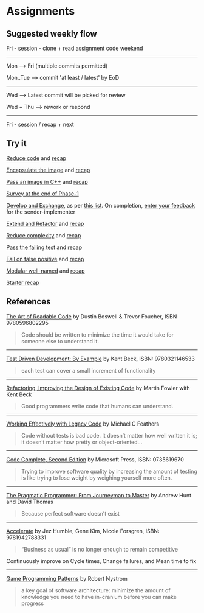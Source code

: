 # Assignments

## Suggested weekly flow

Fri - session - clone + read assignment code
weekend

---

Mon --> Fri (multiple commits permitted)

Mon..Tue --> commit 'at least / latest' by EoD

---

Wed --> Latest commit will be picked for review

Wed + Thu --> rework or respond

---

Fri - session / recap + next

## Try it

[Reduce code](https://classroom.github.com/a/OGEK8l8r) and [recap](reduce-code-recap.md)

[Encapsulate the image](https://classroom.github.com/a/kZBy8U-3) and [recap](image-encapsulation-recap.md)

[Pass an image in C++](https://classroom.github.com/a/sBrgW2Zl) and [recap](pass-an-image-recap.md)

[Survey at the end of Phase-1](https://forms.microsoft.com/Pages/ResponsePage.aspx?id=LXpAGnV2F02GkrOsKFMG5MIBykE8w1FAqEb47Plu6GVUQVhHMFdRMkdIRkFWQ0tWMFRJV1JaNlhXVS4u)

[Develop and Exchange](streaming-project.md), as per [this list](exchange-rota.pdf). On completion, [enter your feedback](https://forms.office.com/e/A8JC71tmmi) for the sender-implementer

[Extend and Refactor](extend-refactor.md) and [recap](extend-refactor-recap.md)

[Reduce complexity](functional.md) and [recap](functional-recap.md)

[Pass the failing test](pass.md) and [recap](test-pass-recap.md)

[Fail on false positive](fail.md) and [recap](test-failer-recap.md)

[Modular well-named](small.md) and [recap](well-named-recap.md)

[Starter recap](spring-recap.md)

## References

[The Art of Readable Code](https://www.oreilly.com/library/view/the-art-of/9781449318482/) by Dustin Boswell & Trevor Foucher, ISBN 9780596802295

>Code should be written to minimize the time it would take for someone else to understand it.

---
[Test Driven Development: By Example](https://www.oreilly.com/library/view/test-driven-development/0321146530/)
by Kent Beck, ISBN: 9780321146533

>each test can cover a small increment of functionality

---
[Refactoring, Improving the Design of Existing Code](https://martinfowler.com/books/refactoring.html) by Martin Fowler with Kent Beck

>Good programmers write code that humans can understand.

---
[Working Effectively with Legacy Code](https://www.oreilly.com/library/view/working-effectively-with/0131177052/) by Michael C Feathers

>Code without tests is bad code. It doesn’t matter how well written it is; it doesn’t matter how pretty or object-oriented...

---
[Code Complete, Second Edition](https://www.oreilly.com/library/view/code-complete-second/0735619670/) by Microsoft Press,
ISBN: 0735619670

>Trying to improve software quality by increasing the amount of testing is like trying to lose weight by weighing yourself more often.

---
[The Pragmatic Programmer: From Journeyman to Master](https://www.oreilly.com/library/view/the-pragmatic-programmer/020161622X/)
by Andrew Hunt and David Thomas

>Because perfect software doesn’t exist

---
[Accelerate](https://www.oreilly.com/library/view/accelerate/9781457191435/)
by Jez Humble, Gene Kim, Nicole Forsgren,
ISBN: 9781942788331

>“Business as usual” is no longer enough to remain competitive

Continuously improve on Cycle times, Change failures, and Mean time to fix

---
[Game Programming Patterns](https://gameprogrammingpatterns.com/)
by Robert Nystrom

>a key goal of software architecture: minimize the amount of knowledge you need
to have in-cranium before you can make progress
